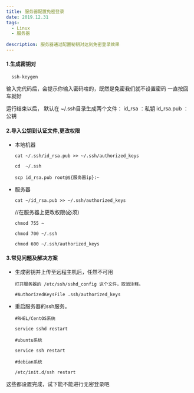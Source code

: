 ```yaml
---
title: 服务器配置免密登录
date: 2019.12.31
tags: 
  - Linux 
  - 服务器
  
description: 服务器通过配置秘钥对达到免密登录效果
---
```


#### 1.生成密钥对

      ssh-keygen

输入完代码后，会提示你输入密码啥的，既然是免密我们就不设置密码 一直按回车就好

运行结束以后， 默认在 ~/.ssh目录生成两个文件： 
    id_rsa ：私钥 
    id_rsa.pub ：公钥
    
#### 2.导入公钥到认证文件,更改权限

- 本地机器

      cat ~/.ssh/id_rsa.pub >> ~/.ssh/authorized_keys  

      cd  ~/.ssh

      scp id_rsa.pub root@${服务器ip}:~

- 服务器
    
      cat ~/id_rsa.pub >> ~/.ssh/authorized_keys 
    
    //在服务器上更改权限(必须)
     
      chmod 755 ~

      chmod 700 ~/.ssh

      chmod 600 ~/.ssh/authorized_keys  
    
#### 3.常见问题及解决方案

- 生成密钥并上传至远程主机后，任然不可用 

      打开服务器的 /etc/ssh/sshd_config 这个文件，取消注释。

      #AuthorizedKeysFile .ssh/authorized_keys
    
- 重启服务器的ssh服务。

      #RHEL/CentOS系统

      service sshd restart

      #ubuntu系统

      service ssh restart

      #debian系统

      /etc/init.d/ssh restart
    
    
这些都设置完成，试下能不能进行无密登录吧
